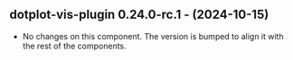   ## dotplot-vis-plugin 0.24.0-rc.1 - (2024-10-15)
  
  * No changes on this component. The version is bumped to align it
    with the rest of the components.
